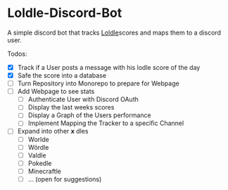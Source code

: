 # Loldle-Discord-Bot

A simple discord bot that tracks [Loldle](https://loldle.net)scores and maps them to a discord user.

Todos:

- [x] Track if a User posts a message with his lodle score of the day
- [x] Safe the score into a database
- [ ] Turn Repository into Monorepo to prepare for Webpage
- [ ] Add Webpage to see stats
  - [ ] Authenticate User with Discord OAuth
  - [ ] Display the last weeks scores
  - [ ] Display a Graph of the Users performance
  - [ ] Implement Mapping the Tracker to a specific Channel
- [ ] Expand into other **x** dles
  - [ ] Worlde
  - [ ] Wördle
  - [ ] Valdle
  - [ ] Pokedle
  - [ ] Minecraftle
  - [ ] ... (open for suggestions)
